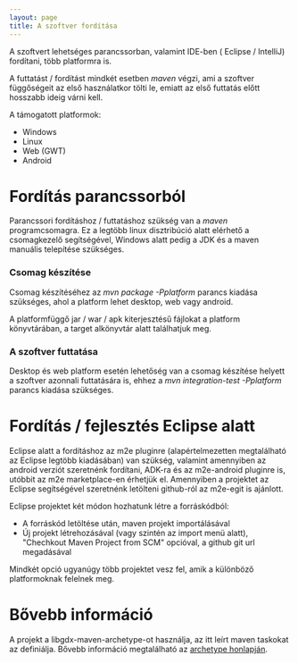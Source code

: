 ```yaml
---
layout: page
title: A szoftver fordítása
---
```


A szoftvert lehetséges parancssorban, valamint IDE-ben ( Eclipse / IntelliJ) fordítani, több platformra is.

A futtatást / fordítást mindkét esetben *maven* végzi, ami a szoftver függőségeit az első használatkor tölti le, emiatt az első futtatás előtt
hosszabb ideig várni kell.

A támogatott platformok:

* Windows
* Linux
* Web (GWT)
* Android

Fordítás parancssorból
======================

Parancssori fordításhoz / futtatáshoz szükség van a *maven* programcsomagra. Ez a legtöbb linux disztribúció alatt elérhető a 
csomagkezelő segítségével, Windows alatt pedig a JDK és a maven manuális telepítése szükséges.

### Csomag készítése

Csomag készítéséhez az *mvn package -Pplatform* parancs kiadása szükséges, ahol a platform lehet desktop, web vagy android.

A platformfüggő jar / war / apk kiterjesztésű fájlokat a platform könyvtárában, a target alkönyvtár alatt találhatjuk meg.

### A szoftver futtatása

Desktop és web platform esetén lehetőség van a csomag készítése helyett a szoftver azonnali futtatására is, ehhez a 
*mvn integration-test -Pplatform* parancs kiadása szükséges.

Fordítás / fejlesztés Eclipse alatt
===================================

Eclipse alatt a fordításhoz az m2e pluginre (alapértelmezetten megtalálható az Eclipse legtöbb kiadásában) van szükség, valamint amennyiben
az android verziót szeretnénk fordítani, ADK-ra és az m2e-android pluginre is, utóbbit az m2e marketplace-en érhetjük el. Amennyiben a projektet
az Eclipse segítségével szeretnénk letölteni github-ról az m2e-egit is ajánlott.

Eclipse projektet két módon hozhatunk létre a forráskódból:

* A forráskód letöltése után, maven projekt importálásával
* Új projekt létrehozásával (vagy szintén az import menü alatt), "Chechkout Maven Project from SCM" opcióval, a github git url megadásával

Mindkét opció ugyanúgy több projektet vesz fel, amik a különböző platformoknak felelnek meg.

Bővebb információ
=================

A projekt a libgdx-maven-archetype-ot használja, az itt leírt maven taskokat az definiálja. Bővebb információ megtalálható az
[archetype honlapján](https://github.com/libgdx/libgdx-maven-archetype).